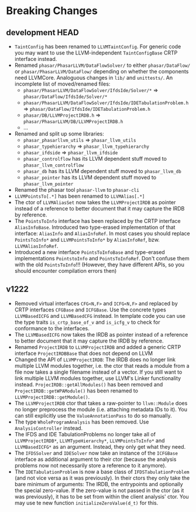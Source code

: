 # Breaking Changes

## development HEAD

- `TaintConfig` has been renamed to `LLVMTaintConfig`. For generic code you may want to use the LLVM-independent `TaintConfigBase` CRTP interface instead.
- Renamed `phasar/PhasarLLVM/DataFlowSolver/` to either `phasar/DataFlow/` or `phasar/PhasarLLVM/DataFlow/` depending on whether the components need LLVMCore. Analoguous changes in `lib/` and `unittests/`.
    An incomplete list of moved/renamed files:
    - `phasar/PhasarLLVM/DataFlowSolver/IfdsIde/Solver/*` => `phasar/DataFlow/IfdsIde/Solver/*`
    - `phasar/PhasarLLVM/DataFlowSolver/IfdsIde/IDETabulationProblem.h` => `phasar/DataFlow/IfdsIde/IDETabulationProblem.h`
    - `phasar/DB/LLVMProjectIRDB.h` => `phasar/PhasarLLVM/DB/LLVMProjectIRDB.h`
    - ...
- Renamed and split up some libraries:
    - `phasar_phasarllvm_utils` => `phasar_llvm_utils`
    - `phasar_typehierarchy` => `phasar_llvm_typehierarchy`
    - `phasar_ifdside` => `phasar_llvm_ifdside`
    - `phasar_controlflow` has its LLVM dependent stuff moved to `phasar_llvm_controlflow`
    - `phasar_db` has its LLVM dependent stuff moved to `phasar_llvm_db`
    - `phasar_pointer` has its LLVM dependent stuff moved to `phasar_llvm_pointer`
- Renamed the phasar tool `phasar-llvm` to `phasar-cli`
- `LLVMPointsTo[.*]` has been renamed to `LLVMAlias[.*]`
- The ctor of `LLVMAliasSet` now takes the `LLVMProjectIRDB` as pointer instead of a reference to better document that it may capture the IRDB by reference.
- The `PointsToInfo` interface has been replaced by the CRTP interface `AliasInfoBase`. Introduced two type-erased implementation of that interface: `AliasInfo` and `AliasInfoRef`. In most cases you should replace `PointsToInfo*` and `LLVMPointsToInfo*` by `AliasInfoRef`, bzw. `LLVMAliasInfoRef`.
- Introduced a new interface `PointsToInfoBase` and type-erased implementations `PointstoInfo` and `PointsToInfoRef`. Don't confuse them with the old `PointsToInfo`!!! (However, they have different APIs, so you should encounter compilation errors then)

## v1222

- Removed virtual interfaces `CFG<N,F>` and `ICFG<N,F>` and replaced by CRTP interfaces `CFGBase` and `ICFGBase`. Use the concrete types `LLVMBasedICFG` and `LLVMBasedCFG` instead. In template code you can use the type traits `is_crtp_base_of_v` and `is_icfg_v` to check for conformance to the interfaces.
- The `LLVMBasedICFG` now takes the IRDB as pointer instead of a reference to better document that it may capture the IRDB by reference.
- Renamed `ProjectIRDB` to `LLVMProjectIRDB` and added a generic CRTP interface `ProjectIRDBBase` that does not depend on LLVM
- Changed the API of `LLVMProjectIRDB`: The IRDB does no longer link multiple LLVM modules together, i.e. the ctor that reads a module from a file now takes a single filename instead of a vector. If you still want to link multiple LLVM modules together, use LLVM's Linker functionality instead. `ProjecIRDB::getAllModules()` has been removed and `ProjectIRDB::getWPAModule()` has been renamed to `LLVMProjectIRDB::getModule()`.
- The `LLVMProjectIRDB` ctor that takes a raw-pointer to `llvm::Module` does no longer preprocess the module (i.e. attaching metadata IDs to it). You can still explicitly use the `ValueAnnotationPass` to do so manually.
- The type `WholeProgramAnalysis` has been removed. Use `AnalysisController` instead.
- The IFDS and IDE TabulationProblems no longer take all of `LLVMProjectIRDB*`, `LLVMTypeHierarchy*`, `LLVMPointsToInfo*` and `LLVMBasedICFG*` as an argument. Instead, they only get what they need.
- The `IFDSSolver` and `IDESolver` now take an instance of the `ICFGBase` interface as additional argument to their ctor (because the analysis problems now not necessarily store a reference to it anymore).
- The `IDETabulationProblem` is now a base class of `IFDSTabulationProblem` (and not vice versa as it was previously). In their ctors they only take the bare minimum of arguments: The IRDB, the entrypoints and optionally the special zero-value. If the zero-value is not passed in the ctor (as it was previously), it has to be set from within the client analysis' ctor. You may use te new function `initializeZeroValue(d_t)` for this.
